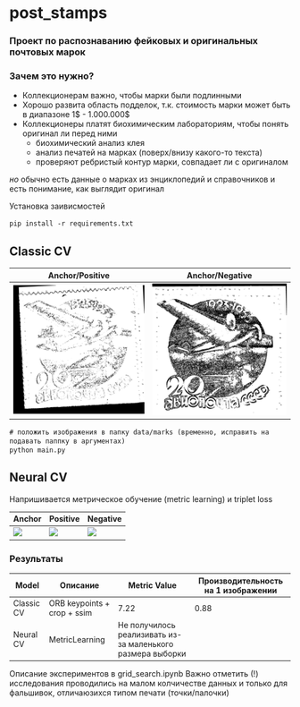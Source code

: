 # post_stamps

### Проект по распознаванию фейковых и оригинальных почтовых марок

### Зачем это нужно?
* Коллекционерам важно, чтобы марки были подлинными
* Хорошо развита область подделок, т.к. стоимость марки может быть в диапазоне 1$ - 1.000.000$
* Коллекционеры платят биохимическим лабораториям, чтобы понять оригинал ли перед ними
    * биохимический анализ клея
    * анализ печатей на марках (поверх/внизу какого-то текста)
    * проверяют ребристый контур марки, совпадает ли с оригиналом
    
*но* обычно есть данные о марках из энциклопедий и справочников и есть понимание, как выглядит оригинал

Установка заивисмостей
```
pip install -r requirements.txt
```

## Classic CV

| Anchor/Positive        | Anchor/Negative 
| ------------- |------------------|
|<img src="https://github.com/alexandraroots/post_stamps/raw/master/data/diff/diff_orig_8.png" width="1200"> | <img src="https://github.com/alexandraroots/post_stamps/raw/master/data/diff/diff_8.png" width="1200"> 

```
# положить изображения в папку data/marks (временно, исправить на подавать паппку в аргументах)
python main.py
```

## Neural CV
Напришивается метрическое обучение (metric learning) и triplet loss


| Anchor         | Positive                  | Negative |
| ------------- |------------------| -----|
|<img src="https://github.com/alexandraroots/post_stamps/raw/master/data/images/anchor.png" width="1200"> | <img src="https://github.com/alexandraroots/post_stamps/raw/master/data/images/positive.png" width="1200"> |<img src="https://github.com/alexandraroots/post_stamps/raw/master/data/images/negative.png" width="1200">


### Результаты

| Model          | Описание        | Metric Value |Производительность на 1 изображении|
| ------------- |------------------| -----|-----| 
| Classic CV | ORB keypoints + crop + ssim                              |7.22| 0.88
| Neural CV |  MetricLearning   |Не получилось реализивать из-за маленького размера выборки ||

Описание экспериментов в grid_search.ipynb
Важно отметить (!) исследования проводились на малом колчичестве данных и только для фальшивок, отличаюзихся типом печати (точки/палочки)